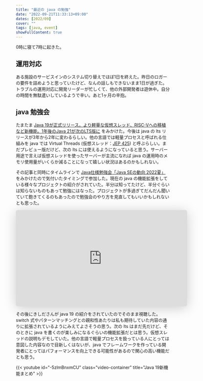 ```yaml
---
title: "最近の java の勉強"
date: "2022-09-21T11:33:13+09:00"
dates: [2022/09]
cover: ""
tags: [java, event]
showFullContent: true
---
```


0時に寝て7時に起きた。

## 運用対応

ある施設のサービスインのシステム切り替えでほぼ1日を終えた。昨日のロガーの要件を詰めようと思っていたけど、なんの話しもできないまま1日が過ぎた。トラブルの運用対応に開発リーダーが忙しくて、他の外部開発者は遊休中。自分の時間を無駄遣いしているようで辛い。あと1ヶ月の辛抱。

## java 勉強会

たまたま [Java 19が正式リリース。より軽量な仮想スレッド、RISC-Vへの移植など新機能。1年後のJava 21が次のLTS版に](https://www.publickey1.jp/blog/22/java_19risc-v1java_21lts.html) をみかけた。今後は java の lts リリースが3年から2年に変わるらしい。他の言語では軽量プロセスと呼ばれる仕組みを java では Virtual Threads (仮想スレッド：[JEP 425](https://openjdk.org/jeps/425)) と呼ぶらしい。まだプレビュー版だけど、次の lts には使えるようになっていると思う。サーバー用途で言えば仮想スレッドを使ったサーバーが主流になれば java の運用時のメモリ使用量がいくらか減ることになって嬉しい状況はあるのかもしれない。

その記事と同時にタイムラインで [Java仕様勉強会「Java SEの動向 2022夏」](https://jjug.doorkeeper.jp/events/142958) をみかけたので気付いたタイミングで参加した。現在の java の機能拡張をしている様々なプロジェクトの紹介がされていた。半分は知ってたけど、半分ぐらいは知らないものもあって勉強にはなった。プロジェクトが多過ぎてだんだん聞いていて飽きてくるのもあったので勉強会のやり方を見直してもいいかもしれないとも思った。

<iframe class="speakerdeck-iframe" frameborder="0" src="https://speakerdeck.com/player/5174987a33c3400091288cfc1ed598e0" title="Java SEの動向 2022夏版" allowfullscreen="true" mozallowfullscreen="true" webkitallowfullscreen="true" style="border: 0px; background: padding-box padding-box rgba(0, 0, 0, 0.1); margin: 0px; padding: 0px; border-radius: 6px; box-shadow: rgba(0, 0, 0, 0.2) 0px 5px 40px; width: 560px; height: 314px;" data-ratio="1.78343949044586"></iframe>

その後にきしださんが java 19 の紹介をされていたのでそのまま視聴した。switch 式やパターンマッチングとの親和性あたりは私も期待していた内容の通りに拡張されているようにみえてよさそうの思う。次の lts はまだ先だけど、そのときに java を書くのが楽しみになるぐらいの機能拡張だとは思う。仮想スレッドの説明もデモしていた。他の言語で軽量プロセスを扱っている人にとっては意図した内容なので目新しくはないが、java でフレームワークを作っている開発者にとってはパフォーマンスを向上できる可能性があるので関心の高い機能だとも思う。

{{< youtube id="-5zlmBnxmCU" class="video-container" title="Java 19新機能まとめ" >}}
